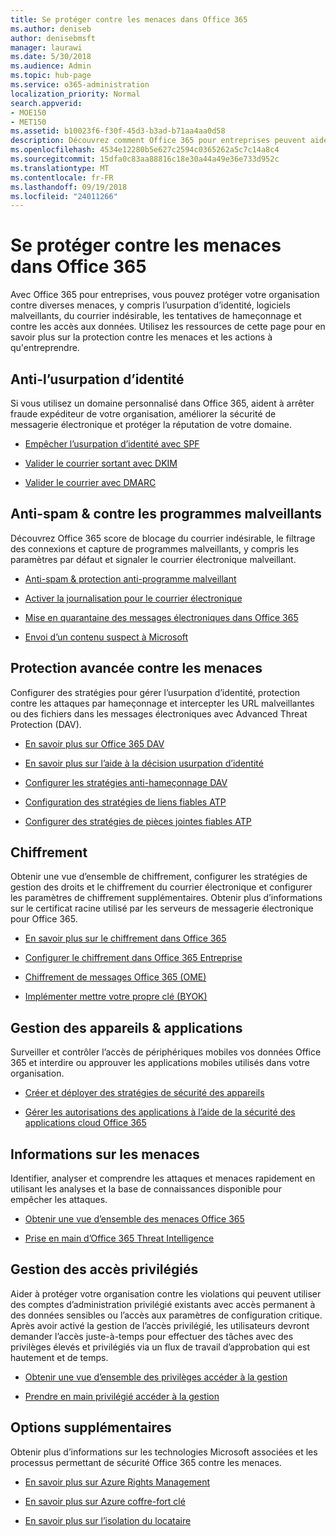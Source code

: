 ```yaml
---
title: Se protéger contre les menaces dans Office 365
ms.author: deniseb
author: denisebmsft
manager: laurawi
ms.date: 5/30/2018
ms.audience: Admin
ms.topic: hub-page
ms.service: o365-administration
localization_priority: Normal
search.appverid:
- MOE150
- MET150
ms.assetid: b10023f6-f30f-45d3-b3ad-b71aa4aa0d58
description: Découvrez comment Office 365 pour entreprises peuvent aider à protéger votre organisation contre une variété de menaces, y compris l’usurpation d’identité, logiciels malveillants, du courrier indésirable, les tentatives de hameçonnage et contre les accès aux données.
ms.openlocfilehash: 4534e12280b5e627c2594c0365262a5c7c14a8c4
ms.sourcegitcommit: 15dfa0c83aa88816c18e30a44a49e36e733d952c
ms.translationtype: MT
ms.contentlocale: fr-FR
ms.lasthandoff: 09/19/2018
ms.locfileid: "24011266"
---
```

# <a name="protect-against-threats-in-office-365"></a>Se protéger contre les menaces dans Office 365

Avec Office 365 pour entreprises, vous pouvez protéger votre organisation contre diverses menaces, y compris l’usurpation d’identité, logiciels malveillants, du courrier indésirable, les tentatives de hameçonnage et contre les accès aux données. Utilisez les ressources de cette page pour en savoir plus sur la protection contre les menaces et les actions à qu'entreprendre.
  
## <a name="anti-spoofing"></a>Anti-l’usurpation d’identité

Si vous utilisez un domaine personnalisé dans Office 365, aident à arrêter fraude expéditeur de votre organisation, améliorer la sécurité de messagerie électronique et protéger la réputation de votre domaine.
  
- [Empêcher l’usurpation d’identité avec SPF](https://go.microsoft.com/fwlink/?linkid=851943)
    
- [Valider le courrier sortant avec DKIM](https://go.microsoft.com/fwlink/?linkid=851944)
    
- [Valider le courrier avec DMARC](https://go.microsoft.com/fwlink/?linkid=832951)
    
## <a name="anti-spam-amp-anti-malware"></a>Anti-spam &amp; contre les programmes malveillants

Découvrez Office 365 score de blocage du courrier indésirable, le filtrage des connexions et capture de programmes malveillants, y compris les paramètres par défaut et signaler le courrier électronique malveillant.
  
- [Anti-spam &amp; protection anti-programme malveillant](anti-spam-and-anti-malware-protection.md)
    
- [Activer la journalisation pour le courrier électronique](https://technet.microsoft.com/en-us/library/dn879651.aspx)
    
- [Mise en quarantaine des messages électroniques dans Office 365](quarantine-email-messages.md)
    
- [Envoi d’un contenu suspect à Microsoft](https://technet.microsoft.com/en-us/library/dn762129%28v=exchg.150%29.aspx)
    
## <a name="advanced-threat-protection"></a>Protection avancée contre les menaces

Configurer des stratégies pour gérer l’usurpation d’identité, protection contre les attaques par hameçonnage et intercepter les URL malveillantes ou des fichiers dans les messages électroniques avec Advanced Threat Protection (DAV).
  
- [En savoir plus sur Office 365 DAV](office-365-atp.md)
    
- [En savoir plus sur l’aide à la décision usurpation d’identité](learn-about-spoof-intelligence.md)
    
- [Configurer les stratégies anti-hameçonnage DAV](set-up-atp-anti-phishing-policies.md)
    
- [Configuration des stratégies de liens fiables ATP](set-up-atp-safe-links-policies.md)
    
- [Configurer des stratégies de pièces jointes fiables ATP](set-up-atp-safe-attachments-policies.md) 
    
## <a name="encryption"></a>Chiffrement

Obtenir une vue d’ensemble de chiffrement, configurer les stratégies de gestion des droits et le chiffrement du courrier électronique et configurer les paramètres de chiffrement supplémentaires. Obtenir plus d’informations sur le certificat racine utilisé par les serveurs de messagerie électronique pour Office 365.
  
- [En savoir plus sur le chiffrement dans Office 365](encryption.md)
    
- [Configurer le chiffrement dans Office 365 Entreprise](set-up-encryption.md)
    
- [Chiffrement de messages Office 365 (OME)](ome.md)
    
- [Implémenter mettre votre propre clé (BYOK)](https://docs.microsoft.com/azure/key-vault/key-vault-hsm-protected-keys#implementing-bring-your-own-key-byok-for-azure-key-vault)
    
## <a name="managing-devices-amp-apps"></a>Gestion des appareils &amp; applications

Surveiller et contrôler l’accès de périphériques mobiles vos données Office 365 et interdire ou approuver les applications mobiles utilisés dans votre organisation.
  
- [Créer et déployer des stratégies de sécurité des appareils](https://support.office.com/article/d310f556-8bfb-497b-9bd7-fe3c36ea2fd6)
    
- [Gérer les autorisations des applications à l’aide de la sécurité des applications cloud Office 365](manage-app-permissions-in-ocas.md)
    
## <a name="threat-intelligence"></a>Informations sur les menaces

Identifier, analyser et comprendre les attaques et menaces rapidement en utilisant les analyses et la base de connaissances disponible pour empêcher les attaques.
  
- [Obtenir une vue d’ensemble des menaces Office 365](office-365-ti.md)
    
- [Prise en main d’Office 365 Threat Intelligence](get-started-with-ti.md)
    
## <a name="privileged-access-management"></a>Gestion des accès privilégiés

Aider à protéger votre organisation contre les violations qui peuvent utiliser des comptes d’administration privilégié existants avec accès permanent à des données sensibles ou l’accès aux paramètres de configuration critique. Après avoir activé la gestion de l’accès privilégié, les utilisateurs devront demander l’accès juste-à-temps pour effectuer des tâches avec des privilèges élevés et privilégiés via un flux de travail d’approbation qui est hautement et de temps.
  
- [Obtenir une vue d’ensemble des privilèges accéder à la gestion](privileged-access-management-overview.md)
    
- [Prendre en main privilégié accéder à la gestion](privileged-access-management-configuration.md)

## <a name="additional-options"></a>Options supplémentaires

Obtenir plus d’informations sur les technologies Microsoft associées et les processus permettant de sécurité Office 365 contre les menaces.
  
- [En savoir plus sur Azure Rights Management](https://docs.microsoft.com/information-protection/understand-explore/what-is-azure-rms)
    
- [En savoir plus sur Azure coffre-fort clé](https://docs.microsoft.com/azure/key-vault/)
    
- [En savoir plus sur l’isolation du locataire](http://download.microsoft.com/download/3/F/0/3F0420A2-657B-44B6-B21E-D7BD98A94390/Tenant%20Isolation%20in%20Office%20365.pdf)
    

